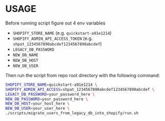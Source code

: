 # USAGE

Before running script figure out 4 env variables
- `SHOPIFY_STORE_NAME` (e.g. `quickstart-a91e1214`)
- `SHOPIFY_ADMIN_API_ACCESS_TOKEN` (e.g. `shpat_1234567890abcdef1234567890abcdef`)
- `LEGACY_DB_PASSWORD`
- `NEW_DB_NAME`
- `NEW_DB_HOST`
- `NEW_DB_USER`

Then run the script from repo root directory with the following command:

```sh
SHOPIFY_STORE_NAME=quickstart-a91e1214 \
SHOPIFY_ADMIN_API_ACCESS=shpat_1234567890abcdef1234567890abcdef \
LEGACY_DB_PASSWORD=your_password_here \
NEW_DB_PASSWORD=your_password_here \
NEW_DB_HOST=your_host_here \
NEW_DB_USER=your_user_here \
./scripts/migrate_users_from_legacy_db_into_shopify/run.sh
```
